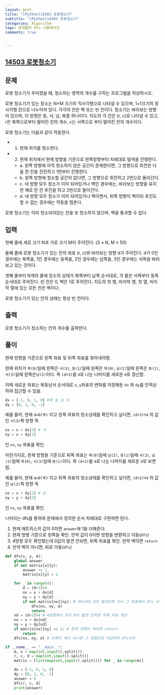 ```yaml
---  
layout: post  
title: "[Python]14503 로봇청소기"  
subtitle: "[Python]14503 로봇청소기"  
categories: Algorithm
tags: 문제풀이 Dfs 시뮬레이션
comments: true  


---  
```

## [14503 로봇청소기](https://www.acmicpc.net/problem/14503)

## 문제
로봇 청소기가 주어졌을 때, 청소하는 영역의 개수를 구하는 프로그램을 작성하시오.

로봇 청소기가 있는 장소는 N×M 크기의 직사각형으로 나타낼 수 있으며, 1×1크기의 정사각형 칸으로 나누어져 있다. 각각의 칸은 벽 또는 빈 칸이다. 청소기는 바라보는 방향이 있으며, 이 방향은 동, 서, 남, 북중 하나이다. 지도의 각 칸은 (r, c)로 나타낼 수 있고, r은 북쪽으로부터 떨어진 칸의 개수, c는 서쪽으로 부터 떨어진 칸의 개수이다.

로봇 청소기는 다음과 같이 작동한다.

- 1. 현재 위치를 청소한다.
- 2. 현재 위치에서 현재 방향을 기준으로 왼쪽방향부터 차례대로 탐색을 진행한다.
  - a. 왼쪽 방향에 아직 청소하지 않은 공간이 존재한다면, 그 방향으로 회전한 다음 한 칸을 전진하고 1번부터 진행한다.
  - b. 왼쪽 방향에 청소할 공간이 없다면, 그 방향으로 회전하고 2번으로 돌아간다.
  - c. 네 방향 모두 청소가 이미 되어있거나 벽인 경우에는, 바라보는 방향을 유지한 채로 한 칸 후진을 하고 2번으로 돌아간다.
  - d. 네 방향 모두 청소가 이미 되어있거나 벽이면서, 뒤쪽 방향이 벽이라 후진도 할 수 없는 경우에는 작동을 멈춘다.

로봇 청소기는 이미 청소되어있는 칸을 또 청소하지 않으며, 벽을 통과할 수 없다.

## 입력
첫째 줄에 세로 크기 N과 가로 크기 M이 주어진다. (3 ≤ N, M ≤ 50)

둘째 줄에 로봇 청소기가 있는 칸의 좌표 (r, c)와 바라보는 방향 d가 주어진다. d가 0인 경우에는 북쪽을, 1인 경우에는 동쪽을, 2인 경우에는 남쪽을, 3인 경우에는 서쪽을 바라보고 있는 것이다.

셋째 줄부터 N개의 줄에 장소의 상태가 북쪽부터 남쪽 순서대로, 각 줄은 서쪽부터 동쪽 순서대로 주어진다. 빈 칸은 0, 벽은 1로 주어진다. 지도의 첫 행, 마지막 행, 첫 열, 마지막 열에 있는 모든 칸은 벽이다.

로봇 청소기가 있는 칸의 상태는 항상 빈 칸이다.

## 출력
로봇 청소기가 청소하는 칸의 개수를 출력한다.

## 풀이
현재 방향을 기준으로 왼쪽 좌표 및 뒤쪽 좌표를 찾아내야함.

현재 위치가 `북(0)`일때 왼쪽은 `서(3)`, `동(1)`일때 왼쪽은 `북(0)`, `남(2)`일때 왼쪽은 `동(1)`, `서(3)`일때 왼쪽은`남(2)`이다.
즉 `(d+3)`를 `4`로 나눈 나머지를 새로운 `d`로 갱신함.  

이때 새로운 좌표는 북동남서 순서대로 `x`, `y`좌표의 변화를 저장해둔 `dx` 와 `dy`를 인덱싱하여 접근할 수 있음.
```python
dx = [-1, 0, 1, 0] #북 동 남 서
dy = [0, 1, 0, -1]
```
예를 들어, 현재 `d=0(북)` 이고 왼쪽 좌표의 청소상태를 확인하고 싶다면, `(d+3)%4` 의 값인 `서(3)`쪽 방향 즉
```python
nx = x + dx[3] # 서
ny = x + dy[3]
```
인 `nx`, `ny` 좌표를 확인.

마찬가지로, 현재 방향을 기준으로 뒤쪽 좌표는 `북(0)`일때 `남(2)`, `동(1)`일때 `서(3)`, `남(2)`일때 `북(0)`, `서(3)`일때 `동(1)`이다.
즉 `(d+2)`를 `4`로 나눈 나머지를 새로운 `d`로 보면 됨.

예를 들어, 현재 `d=0(북)` 이고 뒤쪽 좌표의 청소상태를 확인하고 싶다면, `(d+2)%4` 의 값인 `남(2)`쪽 방향 즉
```python
nx = x + dy[2] # 남
ny = y + dy[2]
```
인 `nx`, `ny` 좌표를 확인.

나머지는 dfs를 통하여 문제에서 정의한 순서 차례대로 구현하면 된다.
1. 현재 매트릭스의 값이 0이면 `answer`에 1을 더해준다.
2. 현재 방행 기준으로 왼쪽을 확인. 만약 값이 0이면 방향을 변환하고 이동(`dfs`)
3. 4방향 모두 확인했는데 0값이 발견 안되면, 뒤쪽 좌표를 확인. 만약 벽이면 `return`
4. 만약 벽이 아니면, 뒤로 이동(`dfs`)




```python
def dfs(x, y, d):
    global answer
    if not matrix[x][y]:
        answer += 1
        matrix[x][y] = 2

    for _ in range(4):
        d = (d+3)%4
        nx = x + dx[d]
        ny = y + dy[d]
        if not matrix[nx][ny]: # 하나라도 0이 발견되면 다시 그 좌표에서 dfs 시작
            dfs(nx, ny, d)
            return
    nd = (d+2)%4 # 4방향에서 모두 0이 발견 안되면 뒤쪽 좌표 확인
    nx = x + dx[nd]
    ny = y + dy[nd]
    if matrix[nx][ny] == 1: # 만약 뒤쪽이 벽이면 return
        return
    dfs(nx, ny, d) # 뒤쪽이 벽이 아니면 그 방향으로 이당하여 dfs시작

if __name__ == "__main__":   
    m, n = map(int,input().split())
    r, c, d = map(int,input().split())
    matrix = [list(map(int,input().split())) for _ in range(m)]

    dx = [-1, 0, 1, 0]
    dy = [0, 1, 0, -1]
    answer = 0
    dfs(r, c, d)
    print(answer)
```
